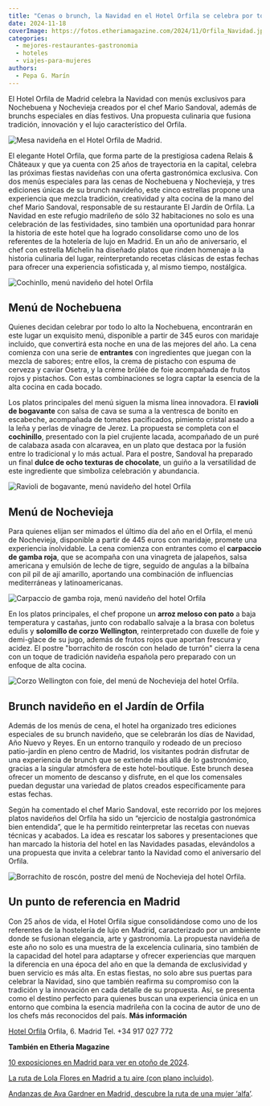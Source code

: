 ```yaml
---
title: "Cenas o brunch, la Navidad en el Hotel Orfila se celebra por todo lo alto"
date: 2024-11-18
coverImage: https://fotos.etheriamagazine.com/2024/11/Orfila_Navidad.jpg
categories: 
  - mejores-restaurantes-gastronomia
  - hoteles
  - viajes-para-mujeres
authors: 
  - Pepa G. Marín
---
```


El Hotel Orfila de Madrid celebra la Navidad con menús exclusivos para Nochebuena y 
Nochevieja creados por el chef Mario Sandoval, además de brunchs especiales en días 
festivos. Una propuesta culinaria que fusiona tradición, innovación y el lujo 
característico del Orfila. 

![Mesa navideña en el Hotel Orfila de Madrid.](https://fotos.etheriamagazine.com/2024/11/Mesa-nvidad-hotel-Orfila.jpg "Mesa navideña en el Hotel Orfila de Madrid.")

El elegante Hotel Orfila, que forma parte de la prestigiosa cadena Relais & Châteaux y 
que ya cuenta con 25 años de trayectoria en la capital, celebra las próximas fiestas 
navideñas con una oferta gastronómica exclusiva. Con dos menús especiales para las cenas 
de Nochebuena y Nochevieja, y tres ediciones únicas de su brunch navideño, este cinco 
estrellas propone una experiencia que mezcla tradición, creatividad y alta cocina de la 
mano del chef Mario Sandoval, responsable de su restaurante El Jardín de Orfila. La 
Navidad en este refugio madrileño de sólo 32 habitaciones no solo es una celebración de 
las festividades, sino también una oportunidad para honrar la historia de este hotel que 
ha logrado consolidarse como uno de los referentes de la hotelería de lujo en Madrid. En 
un año de aniversario, el chef con estrella Michelin ha diseñado platos que rinden 
homenaje a la historia culinaria del lugar, reinterpretando recetas clásicas de estas 
fechas para ofrecer una experiencia sofisticada y, al mismo tiempo, nostálgica. 

![Cochinllo, menú navideño del hotel Orfila](https://fotos.etheriamagazine.com/2024/11/Orfila_Navidad_Cochinillo.jpg "Cochinillo con su piel crujiente, menú navideño del hotel Orfila.")

## Menú de Nochebuena

Quienes decidan celebrar por todo lo alto la Nochebuena, encontrarán en este lugar un 
exquisito menú, disponible a partir de 345 euros con maridaje incluido, que convertirá 
esta noche en una de las mejores del año. La cena comienza con una serie de 
**entrantes** con ingredientes que juegan con la mezcla de sabores; entre ellos, la 
crema de pistacho con espuma de cerveza y caviar Osetra, y la crème brûlée de foie 
acompañada de frutos rojos y pistachos. Con estas combinaciones se logra captar la 
esencia de la alta cocina en cada bocado. 

Los platos principales del menú siguen la misma línea innovadora. El **ravioli de 
bogavante** con salsa de cava se suma a la ventresca de bonito en escabeche, acompañada 
de tomates pacificados, pimiento cristal asado a la leña y perlas de vinagre de Jerez. 
La propuesta se completa con el **cochinillo**, presentado con la piel crujiente lacada, 
acompañado de un puré de calabaza asada con alcaravea, en un plato que destaca por la 
fusión entre lo tradicional y lo más actual. Para el postre, Sandoval ha preparado un 
final **dulce de ocho texturas de chocolate**, un guiño a la versatilidad de este 
ingrediente que simboliza celebración y abundancia. 

![Ravioli de bogavante, menú navideño del hotel Orfila](https://fotos.etheriamagazine.com/2024/11/Orfila_Navidad_Ravioli-de-bogavante.jpg "Ravioli de bogavante, menú navideño del hotel Orfila.")

## Menú de Nochevieja

Para quienes elijan ser mimados el último día del año en el Orfila, el menú de 
Nochevieja, disponible a partir de 445 euros con maridaje, promete una experiencia 
inolvidable. La cena comienza con entrantes como el **carpaccio de gamba roja**, que se 
acompaña con una vinagreta de jalapeños, salsa americana y emulsión de leche de tigre, 
seguido de angulas a la bilbaína con pil pil de ají amarillo, aportando una combinación 
de influencias mediterráneas y latinoamericanas. 

![Carpaccio de gamba roja, menú navideño del hotel Orfila](https://fotos.etheriamagazine.com/2024/11/Orfila_Navidad_Carpaccio-de-gamba-roja.jpg "Carpaccio de gamba roja.")

En los platos principales, el chef propone un **arroz meloso con pato** a baja 
temperatura y castañas, junto con rodaballo salvaje a la brasa con boletus edulis y 
**solomillo de corzo Wellington**, reinterpretado con duxelle de foie y demi-glace de su 
jugo, además de frutos rojos que aportan frescura y acidez. El postre "borrachito de 
roscón con helado de turrón" cierra la cena con un toque de tradición navideña española 
pero preparado con un enfoque de alta cocina. 

![Corzo Wellington con foie, del menú de Nochevieja del hotel Orfila.](https://fotos.etheriamagazine.com/2024/11/Orfila_Navidad_Wellington-con-duxelle-de-foie.jpg "Corzo Wellington con foie, del menú de Nochevieja del hotel Orfila.")

## Brunch navideño en el Jardín de Orfila

Además de los menús de cena, el hotel ha organizado tres ediciones especiales de su 
brunch navideño, que se celebrarán los días de Navidad, Año Nuevo y Reyes. En un entorno 
tranquilo y rodeado de un precioso patio-jardín en pleno centro de Madrid, los 
visitantes podrán disfrutar de una experiencia de brunch que se extiende más allá de lo 
gastronómico, gracias a la singular atmósfera de este hotel-boutique. Este brunch desea 
ofrecer un momento de descanso y disfrute, en el que los comensales puedan degustar una 
variedad de platos creados específicamente para estas fechas. 

Según ha comentado el chef Mario Sandoval, este recorrido por los mejores platos 
navideños del Orfila ha sido un “ejercicio de nostalgia gastronómica bien entendida”, 
que le ha permitido reinterpretar las recetas con nuevas técnicas y acabados. La idea es 
rescatar los sabores y presentaciones que han marcado la historia del hotel en las 
Navidades pasadas, elevándolos a una propuesta que invita a celebrar tanto la Navidad 
como el aniversario del Orfila. 

![Borrachito de roscón, postre del menú de Nochevieja del hotel Orfila.](https://fotos.etheriamagazine.com/2024/11/borrachito-roscon-hotel-orfila.jpg "Borrachito de roscón, postre del menú de Nochevieja del hotel Orfila.")

## Un punto de referencia en Madrid

Con 25 años de vida, el Hotel Orfila sigue consolidándose como uno de los referentes de 
la hostelería de lujo en Madrid, caracterizado por un ambiente donde se fusionan 
elegancia, arte y gastronomía. La propuesta navideña de este año no solo es una muestra 
de la excelencia culinaria, sino también de la capacidad del hotel para adaptarse y 
ofrecer experiencias que marquen la diferencia en una época del año en que la demanda de 
exclusividad y buen servicio es más alta. En estas fiestas, no solo abre sus puertas 
para celebrar la Navidad, sino que también reafirma su compromiso con la tradición y la 
innovación en cada detalle de su propuesta. Así, se presenta como el destino perfecto 
para quienes buscan una experiencia única en un entorno que combina la esencia madrileña 
con la cocina de autor de uno de los chefs más reconocidos del país. **Más información** 

[Hotel Orfila](https://hotelorfila.com/) Orfila, 6. Madrid Tel. +34 917 027 772 

**También en Etheria Magazine** 

[10 exposiciones en Madrid para ver en otoño de 
2024](https://etheriamagazine.com/2024/10/23/exposiciones-en-madrid-otono-de-2024/). 

[La ruta de Lola Flores en Madrid a tu aire (con plano 
incluido)](https://etheriamagazine.com/2024/04/11/ruta-lola-flores-en-madrid/). 

[Andanzas de Ava Gardner en Madrid, descubre la ruta de una mujer 
‘alfa’](https://etheriamagazine.com/2022/01/12/ruta-ava-gardner-en-madrid/).

